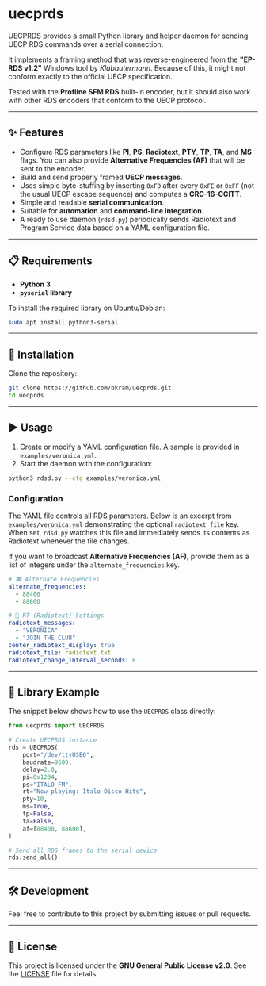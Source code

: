 # uecprds

UECPRDS provides a small Python library and helper daemon for sending UECP RDS
commands over a serial connection.

It implements a framing method that was reverse-engineered from the
**"EP-RDS v1.2"** Windows tool by *Klabautermann*. Because of this, it
might not conform exactly to the official UECP specification.

Tested with the **Profline SFM RDS** built-in encoder, but it should
also work with other RDS encoders that conform to the UECP protocol.

---

## ✨ Features

- Configure RDS parameters like **PI**, **PS**, **Radiotext**, **PTY**, **TP**, **TA**, and **MS** flags. You can also provide
  **Alternative Frequencies (AF)** that will be sent to the encoder.
- Build and send properly framed **UECP messages**.
- Uses simple byte-stuffing by inserting `0xFD` after every `0xFE` or `0xFF` (not the usual UECP escape sequence) and computes a **CRC-16-CCITT**.
- Simple and readable **serial communication**.
- Suitable for **automation** and **command-line integration**.
- A ready to use daemon (`rdsd.py`) periodically sends Radiotext and Program Service data based
  on a YAML configuration file.


---

## 📋 Requirements

- **Python 3**
- **`pyserial` library**

To install the required library on Ubuntu/Debian:

```bash
sudo apt install python3-serial
```

---

## 🚀 Installation

Clone the repository:

```bash
git clone https://github.com/bkram/uecprds.git
cd uecprds
```

---

## ▶️ Usage

1. Create or modify a YAML configuration file. A sample is provided in
   `examples/veronica.yml`.
2. Start the daemon with the configuration:

```bash
python3 rdsd.py --cfg examples/veronica.yml
```

### Configuration

The YAML file controls all RDS parameters. Below is an excerpt from
`examples/veronica.yml` demonstrating the optional `radiotext_file` key.
When set, `rdsd.py` watches this file and immediately sends its contents as
Radiotext whenever the file changes.

If you want to broadcast **Alternative Frequencies (AF)**, provide them as a
list of integers under the `alternate_frequencies` key.

```yaml
# 📻 Alternate Frequencies
alternate_frequencies:
  - 88400
  - 88600

# 💬 RT (Radiotext) Settings
radiotext_messages:
  - "VERONICA"
  - "JOIN THE CLUB"
center_radiotext_display: true
radiotext_file: radiotext.txt
radiotext_change_interval_seconds: 8
```

---

## 📖 Library Example

The snippet below shows how to use the `UECPRDS` class directly:

```python
from uecprds import UECPRDS

# Create UECPRDS instance
rds = UECPRDS(
    port="/dev/ttyUSB0",
    baudrate=9600,
    delay=2.0,
    pi=0x1234,
    ps="ITALO FM",
    rt="Now playing: Italo Disco Hits",
    pty=10,
    ms=True,
    tp=False,
    ta=False,
    af=[88400, 88600],
)

# Send all RDS frames to the serial device
rds.send_all()
```

---

## 🛠️ Development

Feel free to contribute to this project by submitting issues or pull requests.

---

## 📜 License

This project is licensed under the **GNU General Public License v2.0**. See the [LICENSE](LICENSE) file for details.
